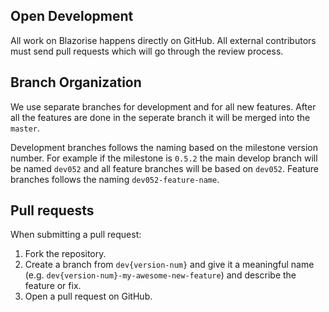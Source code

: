 ## Open Development

All work on Blazorise happens directly on GitHub. All external contributors must send pull requests which will go through the review process.

## Branch Organization

We use separate branches for development and for all new features. After all the features are done in the seperate branch it will be merged into the `master`.

Development branches follows the naming based on the milestone version number. For example if the milestone is `0.5.2` the main develop branch will be named `dev052` and all feature branches will be based on `dev052`. Feature branches follows the naming `dev052-feature-name`.

## Pull requests

When submitting a pull request:

1. Fork the repository.
2. Create a branch from `dev{version-num}` and give it a meaningful name (e.g. `dev{version-num}-my-awesome-new-feature`) and describe the feature or fix.
3. Open a pull request on GitHub.